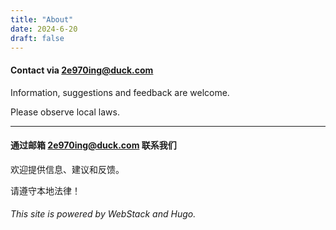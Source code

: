```yaml
---
title: "About"
date: 2024-6-20
draft: false
---
```


#### Contact via 2e970ing@duck.com 

Information, suggestions and feedback are welcome.

Please observe local laws. 

---

#### 通过邮箱 2e970ing@duck.com 联系我们

欢迎提供信息、建议和反馈。

请遵守本地法律！

###### This site is powered by WebStack and Hugo.

